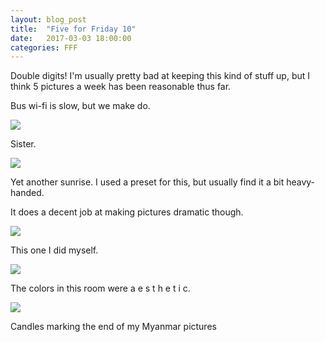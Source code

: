 ```yaml
---
layout: blog_post
title:  "Five for Friday 10"
date:   2017-03-03 18:00:00
categories: FFF
---
```


Double digits! I'm usually pretty bad at keeping this kind of stuff up, but I think 5 pictures a week has been reasonable thus far.

Bus wi-fi is slow, but we make do.

![][Sister]

Sister.

![][Sunrise1]

Yet another sunrise. I used a preset for this, but usually find it a bit heavy-handed.

It does a decent job at making pictures dramatic though.

![][Sunrise2]

This one I did myself.

![][Buddha Statue]

The colors in this room were a e s t h e t i c.

![][Candles]

Candles marking the end of my Myanmar pictures

[Sister]: https://raw.githubusercontent.com/echiou/echiou.github.io-images/master/FFF/FFF10/1.jpg
[Sunrise1]: https://raw.githubusercontent.com/echiou/echiou.github.io-images/master/FFF/FFF10/2.jpg
[Sunrise2]: https://raw.githubusercontent.com/echiou/echiou.github.io-images/master/FFF/FFF10/3.jpg
[Buddha Statue]: https://raw.githubusercontent.com/echiou/echiou.github.io-images/master/FFF/FFF10/4.jpg
[Candles]: https://raw.githubusercontent.com/echiou/echiou.github.io-images/master/FFF/FFF10/5.jpg
